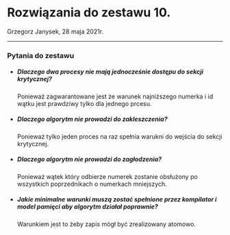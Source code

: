 # Rozwiązania do zestawu 10.
Grzegorz Janysek, 28 maja 2021r.

---

### Pytania do zestawu
-   ##### Dlaczego dwa procesy nie mają jednocześnie dostępu do sekcji krytycznej?
	Ponieważ zagwarantowane jest że warunek najniższego numerka i id wątku jest prawdziwy tylko dla jednego prcesu.
-   ##### Dlaczego algorytm nie prowadzi do zakleszczenia?
	Ponieważ tylko jeden proces na raz spełnia warukni do wejścia do sekcji krytycznej.
-   ##### Dlaczego algorytm nie prowadzi do zagłodzenia?
	Ponieważ wątek który odbierze numerek zostanie obsłużony po wszystkich poprzednikach o numerkach mniejszych.
-   ##### Jakie minimalne warunki muszą zostać spełnione przez kompilator i model pamięci aby algorytm działał poprawnie?
	Warunkiem jest to żeby zapis mógł być zrealizowany atomowo.
